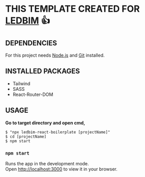 # THIS TEMPLATE CREATED FOR [LEDBIM](https://ledbim.com/) :+1:

## DEPENDENCIES

For this project needs [Node.js](https://nodejs.org/en/) and [Git](https://git-scm.com/) installed.

## INSTALLED PACKAGES

- Tailwind
- SASS
- React-Router-DOM

## USAGE

<b>Go to target directory and open cmd,</b>

```
$ "npx ledbim-react-boilerplate [projectName]"
$ cd [projectName]
$ npm start
```

### `npm start`

Runs the app in the development mode.\
Open [http://localhost:3000](http://localhost:3000) to view it in your browser.
